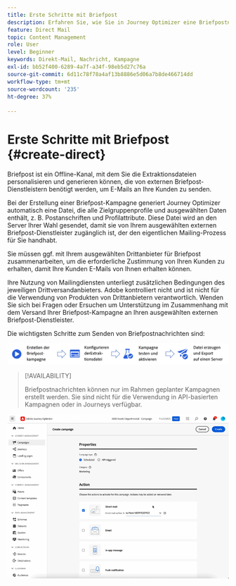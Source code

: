 ```yaml
---
title: Erste Schritte mit Briefpost
description: Erfahren Sie, wie Sie in Journey Optimizer eine Briefpostnachricht erstellen
feature: Direct Mail
topic: Content Management
role: User
level: Beginner
keywords: Direkt-Mail, Nachricht, Kampagne
exl-id: bb52f400-6289-4a7f-a34f-98eb5d27c76a
source-git-commit: 6d11c78f78a4af13b8886e5d06a7b8de466714dd
workflow-type: tm+mt
source-wordcount: '235'
ht-degree: 37%

---
```


# Erste Schritte mit Briefpost {#create-direct}

Briefpost ist ein Offline-Kanal, mit dem Sie die Extraktionsdateien personalisieren und generieren können, die von externen Briefpost-Dienstleistern benötigt werden, um E-Mails an Ihre Kunden zu senden.

Bei der Erstellung einer Briefpost-Kampagne generiert Journey Optimizer automatisch eine Datei, die alle Zielgruppenprofile und ausgewählten Daten enthält, z. B. Postanschriften und Profilattribute. Diese Datei wird an den Server Ihrer Wahl gesendet, damit sie von Ihrem ausgewählten externen Briefpost-Dienstleister zugänglich ist, der den eigentlichen Mailing-Prozess für Sie handhabt.

Sie müssen ggf. mit Ihrem ausgewählten Drittanbieter für Briefpost zusammenarbeiten, um die erforderliche Zustimmung von Ihren Kunden zu erhalten, damit Ihre Kunden E-Mails von Ihnen erhalten können.

Ihre Nutzung von Mailingdiensten unterliegt zusätzlichen Bedingungen des jeweiligen Drittversandanbieters.  Adobe kontrolliert nicht und ist nicht für die Verwendung von Produkten von Drittanbietern verantwortlich. Wenden Sie sich bei Fragen oder Ersuchen um Unterstützung im Zusammenhang mit dem Versand Ihrer Briefpost-Kampagne an Ihren ausgewählten externen Briefpost-Dienstleister.

Die wichtigsten Schritte zum Senden von Briefpostnachrichten sind:

![](assets/dm-creation-process.png)

>[!AVAILABILITY]
>
>Briefpostnachrichten können nur im Rahmen geplanter Kampagnen erstellt werden. Sie sind nicht für die Verwendung in API-basierten Kampagnen oder in Journeys verfügbar.

![](../rn/assets/do-not-localize/gif-dm.gif)


